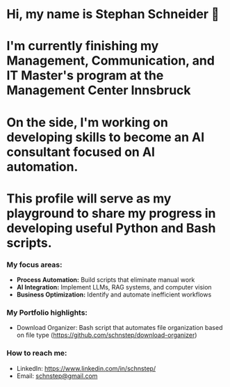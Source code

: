 # Hi, my name is Stephan Schneider 👋
# I'm currently finishing my Management, Communication, and IT Master's program at the Management Center Innsbruck
# On the side, I'm working on developing skills to become an AI consultant focused on AI automation.
# This profile will serve as my playground to share my progress in developing useful Python and Bash scripts.

### My focus areas:
- **Process Automation:** Build scripts that eliminate manual work
- **AI Integration:** Implement LLMs, RAG systems, and computer vision
- **Business Optimization:** Identify and automate inefficient workflows

### My Portfolio highlights:
- Download Organizer: Bash script that automates file organization based on file type (https://github.com/schnstep/download-organizer)

### How to reach me:
- LinkedIn: https://www.linkedin.com/in/schnstep/
- Email: schnstep@gmail.com
